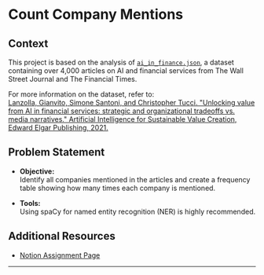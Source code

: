 # Count Company Mentions

## Context

This project is based on the analysis of [`ai_in_finance.json`](https://github.com/simoneSantoni/NLP-orgs-markets/blob/master/sampleData/econNewspaper/ai_in_finance.json), a dataset containing over 4,000 articles on AI and financial services from The Wall Street Journal and The Financial Times.

For more information on the dataset, refer to:  
[Lanzolla, Gianvito, Simone Santoni, and Christopher Tucci. "Unlocking value from AI in financial services: strategic and organizational tradeoffs vs. media narratives." Artificial Intelligence for Sustainable Value Creation, Edward Elgar Publishing, 2021.](https://github.com/simoneSantoni/NLP-orgs-markets/blob/46dad729070a5125c95adc214abbec312cae7077/sampleData/econNewspaper/lanzolla_santoni_tucci.pdf)

## Problem Statement

- **Objective:**  
  Identify all companies mentioned in the articles and create a frequency table showing how many times each company is mentioned.

- **Tools:**  
  Using spaCy for named entity recognition (NER) is highly recommended.

## Additional Resources

- [Notion Assignment Page](https://simone-santoni.notion.site/Count-company-mentions-0c20d05dd3b848b7a0e8c163bd1f14e0)

---
